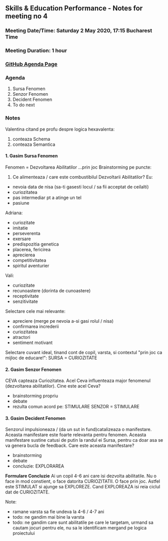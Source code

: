 ## Skills & Education Performance - Notes for meeting no 4
### Meeting Date/Time: Saturday 2 May 2020, 17:15 Bucharest Time
### Meeting Duration: 1 hour
### [GitHub Agenda Page](https://github.com/astudor/skills-education-performance/issues/18)


### Agenda
1. Sursa Fenomen
2. Senzor Fenomen
3. Decident Fenomen
4. To do next


### Notes
Valentina citand pe profu despre logica hexavalenta:
>
1. conteaza Schema
2. conteaza Semantica

#### 1. Gasim Sursa Fenomen
Fenomen = Dezvoltarea Abilitatilor ...prin joc
Brainstorming pe puncte:
1. Ce alimenteaza / care este combustibilul Dezvoltarii Abilitatilor?
Eu:
- nevoia data de nisa (sa-ti gasesti locul / sa fii acceptat de ceilalti)
- curiozitatea
- pas intermediar pt a atinge un tel
- pasiune

Adriana:
- curiozitate
- imitatie
- perseverenta
- exersare
- predispozitia genetica
- placerea, fericirea
- aprecierea
- competitivitatea
- spiritul aventurier

Vali:
- curiozitate
- recunoastere (dorinta de cunoastere)
- receptivitate
- senzitivitate

Selectare cele mai relevante:
- apreciere (merge pe nevoia a-si gasi rolul / nisa)
- confirmarea increderii
- curiozitatea
- atractori
- sentiment motivant

Selectare cuvant ideal, tinand cont de copil, varsta, si contextul "prin joc ca mijloc de educare!":
SURSA = CURIOZITATE


#### 2. Gasim Senzor Fenomen
CEVA capteaza Curiozitatea. Acel Ceva influenteaza major fenomenul (dezvoltarea abilitatilor). Cine este acel Ceva?
- brainstorming propriu
- debate
- rezulta comun acord pe: STIMULARE
SENZOR = STIMULARE

#### 3. Gasim Decident Fenomen
Senzorul impulsioneaza / (da un sut in fund)catalizeaza o manifestare. Aceasta manifestare este foarte relevanta pentru fenomen.
Aceasta manifestare sustine catusi de putin la randul ei Sursa, pentru ca doar asa se va genera bucla de feedback.
Care este aceasta manifestare?
- brainstorming
- debate
- concluzie: EXPLORAREA

**Formulare Concluzie**
Ai un copil 4-6 ani care isi dezvolta abilitatile. Nu o face in mod constient, o face datorita CURIOZITATII. 
O face prin joc. Astfel este STIMULAT si ajunge sa EXPLOREZE. Cand EXPLOREAZA isi reia ciclul dat de CURIOZITATE. 

Note:
- ramane varsta sa fie undeva la 4-6 / 4-7 ani
- todo: ne gandim mai bine la varsta
- todo: ne gandim care sunt abilitatile pe care le targetam, urmand sa cautam jocuri pentru ele, nu sa le identificam mergand pe logica proiectului


